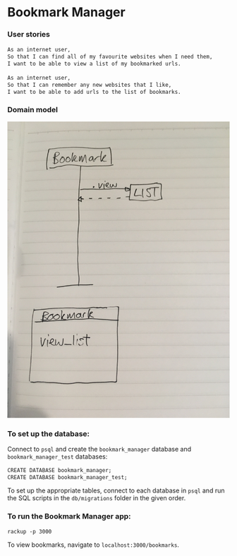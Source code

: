 # Bookmark Manager

### User stories

```
As an internet user,
So that I can find all of my favourite websites when I need them,
I want to be able to view a list of my bookmarked urls.

As an internet user,
So that I can remember any new websites that I like,
I want to be able to add urls to the list of bookmarks.
```

### Domain model

![Domain model for User Story 1](./domain_model.jpg)

### To set up the database:

Connect to `psql` and create the `bookmark_manager` database and `bookmark_manager_test` databases:
```
CREATE DATABASE bookmark_manager;
CREATE DATABASE bookmark_manager_test;
```
To set up the appropriate tables, connect to each database in `psql` and run the SQL scripts in the `db/migrations` folder in the given order.

### To run the Bookmark Manager app:

```
rackup -p 3000
```
To view bookmarks, navigate to `localhost:3000/bookmarks`.
